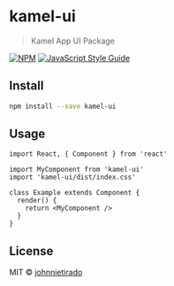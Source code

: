 # kamel-ui

> Kamel App UI Package

[![NPM](https://img.shields.io/npm/v/kamel-ui.svg)](https://www.npmjs.com/package/kamel-ui) [![JavaScript Style Guide](https://img.shields.io/badge/code_style-standard-brightgreen.svg)](https://standardjs.com)

## Install

```bash
npm install --save kamel-ui
```

## Usage

```tsx
import React, { Component } from 'react'

import MyComponent from 'kamel-ui'
import 'kamel-ui/dist/index.css'

class Example extends Component {
  render() {
    return <MyComponent />
  }
}
```

## License

MIT © [johnnietirado](https://github.com/johnnietirado)
